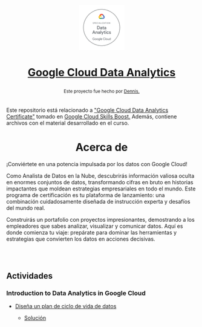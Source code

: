 <p align="center"><a href="https://www.cloudskillsboost.google/paths/420/"><img src="project/images/logo.png" alt="MarkText" width="120" height="120"></p>

<h1 align="center"><a href="https://www.cloudskillsboost.google/paths/420/">Google Cloud Data Analytics</a></h1>

<div align="center">
  <sub>Este proyecto fue hecho por
    <a href="https://github.com/DensLopez">Dennis.</a>
  </sub>
</div>

<br />
<br />
Este repositorio está relacionado a <a href="https://www.cloudskillsboost.google/paths/420/">"Google Cloud Data Analytics Certificate"</a> tomado en <a href="https://www.cloudskillsboost.google/">Google Cloud Skills Boost.</a> Además, contiene archivos con el material desarrollado en el curso.
<br />

<h1 align="center">Acerca de </h1>
<p style="text-align: justify;">
¡Conviértete en una potencia impulsada por los datos con Google Cloud!

Como Analista de Datos en la Nube, descubrirás información valiosa oculta en enormes conjuntos de datos, transformando cifras en bruto en historias impactantes que moldean estrategias empresariales en todo el mundo. Este programa de certificación es tu plataforma de lanzamiento: una combinación cuidadosamente diseñada de instrucción experta y desafíos del mundo real. 

Construirás un portafolio con proyectos impresionantes, demostrando a los empleadores que sabes analizar, visualizar y comunicar datos. Aquí es donde comienza tu viaje: prepárate para dominar las herramientas y estrategias que convierten los datos en acciones decisivas.

<br />
<br />

## Actividades

### Introduction to Data Analytics in Google Cloud

- [Diseña un plan de ciclo de vida de datos](project/docs/01_plan.pdf)
  
  - [Solución](project/docs/01_solucion.pdf)
  
  </p>
  <br />
